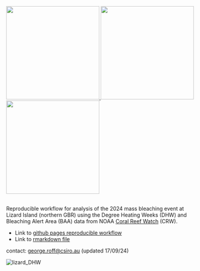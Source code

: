 <a href="https://github.com/user-attachments/assets/de0c21c3-2e7c-4b7d-8f1a-a29d0aff0811">
  <img src="https://github.com/user-attachments/assets/de0c21c3-2e7c-4b7d-8f1a-a29d0aff0811" width="250"/>
</a>
<a href="https://github.com/user-attachments/assets/e7e9da57-b38f-40bd-8976-5e4674e823bc">
  <img src="https://github.com/user-attachments/assets/e7e9da57-b38f-40bd-8976-5e4674e823bc" width="250"/>
</a>
<a href="https://github.com/user-attachments/assets/7fd32e1f-aa31-4c95-849d-02f64ec050e6">
  <img src="https://github.com/user-attachments/assets/7fd32e1f-aa31-4c95-849d-02f64ec050e6" width="250"/>
</a>

<br>
<br>

Reproducible workflow for analysis of the 2024 mass bleaching event at Lizard Island (northern GBR) using the Degree Heating Weeks (DHW) and Bleaching Alert Area (BAA) data from NOAA [Coral Reef Watch](https://coralreefwatch.noaa.gov) (CRW).

- Link to [github pages reproducible workflow](https://github.com/marine-ecologist/nGBR-DHW/blob/main/index.Rmd)
- Link to [rmarkdown file](https://github.com/marine-ecologist/nGBR-DHW/blob/main/index.Rmd)

contact: george.roff@csiro.au (updated 17/09/24)

![lizard_DHW](https://github.com/user-attachments/assets/1c5db2d2-5fe7-4b2c-8615-437b27e8440c)
